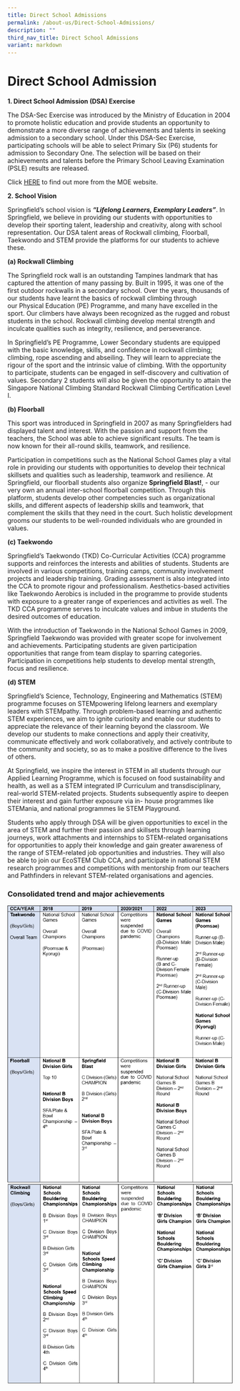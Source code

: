 ```yaml
---
title: Direct School Admissions
permalink: /about-us/Direct-School-Admissions/
description: ""
third_nav_title: Direct School Admissions
variant: markdown
---
```

# **Direct School Admission**
  

**1\. Direct School Admission (DSA) Exercise**

The DSA-Sec Exercise was introduced by the Ministry of Education in 2004 to promote
holistic education and provide students an opportunity to demonstrate a more diverse
range of achievements and talents in seeking admission to a secondary school. Under
this DSA-Sec Exercise, participating schools will be able to select Primary Six (P6)
students for admission to Secondary One. The selection will be based on their
achievements and talents before the Primary School Leaving Examination (PSLE)
results are released.

Click [HERE](https://www.moe.gov.sg/secondary/dsa) to find out more from the MOE website.

 
**2\. School Vision**

Springfield’s school vision is **_“Lifelong Learners, Exemplary Leaders”_**. In Springfield,
we believe in providing our students with opportunities to develop their sporting talent,
leadership and creativity, along with school representation. Our DSA talent areas of
Rockwall climbing, Floorball, Taekwondo and STEM provide the platforms for our
students to achieve these.

**(a)&nbsp;Rockwall Climbing**  

The Springfield rock wall is an outstanding Tampines landmark that has captured the
attention of many passing by. Built in 1995, it was one of the first outdoor rockwalls in a
secondary school. Over the years, thousands of our students have learnt the basics of
rockwall climbing through our Physical Education (PE) Programme, and many have
excelled in the sport. Our climbers have always been recognized as the rugged and
robust students in the school. Rockwall climbing develop mental strength and inculcate
qualities such as integrity, resilience, and perseverance.

In Springfield’s PE Programme, Lower Secondary students are equipped with the basic
knowledge, skills, and confidence in rockwall climbing; climbing, rope ascending and
abseiling. They will learn to appreciate the rigour of the sport and the intrinsic value of
climbing. With the opportunity to participate, students can be engaged in self-discovery
and cultivation of values. Secondary 2 students will also be given the opportunity to
attain the Singapore National Climbing Standard Rockwall Climbing Certification Level I.

  

**(b) Floorball**

  

This sport was introduced in Springfield in 2007 as many Springfielders had displayed
talent and interest. With the passion and support from the teachers, the School was
able to achieve significant results. The team is now known for their all-round skills,
teamwork, and resilience.

Participation in competitions such as the National School Games play a vital role in
providing our students with opportunities to develop their technical skillsets and qualities
such as leadership, teamwork and resilience. At Springfield, our floorball students also
organize **Springfield Blast!**, - our very own an annual inter-school floorball competition.
Through this platform, students develop other competencies such as organizational
skills, and different aspects of leadership skills and teamwork, that complement the
skills that they need in the court. Such holistic development grooms our students to be
well-rounded individuals who are grounded in values.

**(c) Taekwondo**

Springfield’s Taekwondo (TKD) Co-Curricular Activities (CCA) programme supports and
reinforces the interests and abilities of students. Students are involved in various
competitions, training camps, community involvement projects and leadership training.
Grading assessment is also integrated into the CCA to promote rigour and
professionalism. Aesthetics-based activities like Taekwondo Aerobics is included in the
programme to provide students with exposure to a greater range of experiences and
activities as well. The TKD CCA programme serves to inculcate values and imbue in
students the desired outcomes of education.

With the introduction of Taekwondo in the National School Games in 2009, Springfield
Taekwondo was provided with greater scope for involvement and achievements.
Participating students are given participation opportunities that range from team display
to sparring categories. Participation in competitions help students to develop mental
strength, focus and resilience.

**(d) STEM**

Springfield’s Science, Technology, Engineering and Mathematics (STEM) programme
focuses on STEMpowering lifelong learners and exemplary leaders with
STEMpathy. Through problem-based learning and authentic STEM experiences, we
aim to ignite curiosity and enable our students to appreciate the relevance of their
learning beyond the classroom. We develop our students to make connections and
apply their creativity, communicate effectively and work collaboratively, and actively
contribute to the community and society, so as to make a positive difference to the lives
of others.

At Springfield, we inspire the interest in STEM in all students through our Applied
Learning Programme, which is focused on food sustainability and health, as well as a
STEM integrated IP Curriculum and transdisciplinary, real-world STEM-related projects.
Students subsequently aspire to deepen their interest and gain further exposure via in-
house programmes like STEMania, and national programmes lie STEM Playground.

Students who apply through DSA will be given opportunities to excel in the area of
STEM and further their passion and skillsets through learning journeys, work
attachments and internships to STEM-related organisations for opportunities to apply
their knowledge and gain greater awareness of the range of STEM-related job
opportunities and industries. They will also be able to join our EcoSTEM Club CCA, and
participate in national STEM research programmes and competitions with mentorship
from our teachers and Pathfinders in relevant STEM-related organisations and
agencies.

### Consolidated trend and major achievements

![](/images/dsa_table_1.PNG)
![](/images/dsa_table_2.PNG)